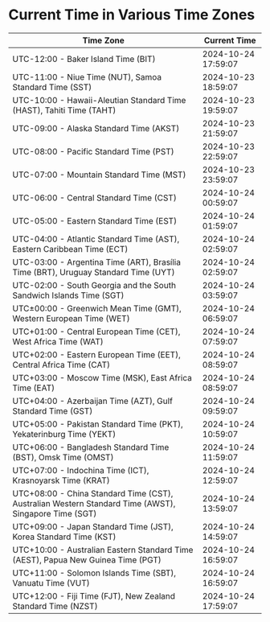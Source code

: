 # Current Time in Various Time Zones

| Time Zone | Current Time |
|-----------|--------------|
| UTC-12:00 - Baker Island Time (BIT) | 2024-10-24 17:59:07 |
| UTC-11:00 - Niue Time (NUT), Samoa Standard Time (SST) | 2024-10-23 18:59:07 |
| UTC-10:00 - Hawaii-Aleutian Standard Time (HAST), Tahiti Time (TAHT) | 2024-10-23 19:59:07 |
| UTC-09:00 - Alaska Standard Time (AKST) | 2024-10-23 21:59:07 |
| UTC-08:00 - Pacific Standard Time (PST) | 2024-10-23 22:59:07 |
| UTC-07:00 - Mountain Standard Time (MST) | 2024-10-23 23:59:07 |
| UTC-06:00 - Central Standard Time (CST) | 2024-10-24 00:59:07 |
| UTC-05:00 - Eastern Standard Time (EST) | 2024-10-24 01:59:07 |
| UTC-04:00 - Atlantic Standard Time (AST), Eastern Caribbean Time (ECT) | 2024-10-24 02:59:07 |
| UTC-03:00 - Argentina Time (ART), Brasília Time (BRT), Uruguay Standard Time (UYT) | 2024-10-24 02:59:07 |
| UTC-02:00 - South Georgia and the South Sandwich Islands Time (SGT) | 2024-10-24 03:59:07 |
| UTC±00:00 - Greenwich Mean Time (GMT), Western European Time (WET) | 2024-10-24 06:59:07 |
| UTC+01:00 - Central European Time (CET), West Africa Time (WAT) | 2024-10-24 07:59:07 |
| UTC+02:00 - Eastern European Time (EET), Central Africa Time (CAT) | 2024-10-24 08:59:07 |
| UTC+03:00 - Moscow Time (MSK), East Africa Time (EAT) | 2024-10-24 08:59:07 |
| UTC+04:00 - Azerbaijan Time (AZT), Gulf Standard Time (GST) | 2024-10-24 09:59:07 |
| UTC+05:00 - Pakistan Standard Time (PKT), Yekaterinburg Time (YEKT) | 2024-10-24 10:59:07 |
| UTC+06:00 - Bangladesh Standard Time (BST), Omsk Time (OMST) | 2024-10-24 11:59:07 |
| UTC+07:00 - Indochina Time (ICT), Krasnoyarsk Time (KRAT) | 2024-10-24 12:59:07 |
| UTC+08:00 - China Standard Time (CST), Australian Western Standard Time (AWST), Singapore Time (SGT) | 2024-10-24 13:59:07 |
| UTC+09:00 - Japan Standard Time (JST), Korea Standard Time (KST) | 2024-10-24 14:59:07 |
| UTC+10:00 - Australian Eastern Standard Time (AEST), Papua New Guinea Time (PGT) | 2024-10-24 16:59:07 |
| UTC+11:00 - Solomon Islands Time (SBT), Vanuatu Time (VUT) | 2024-10-24 16:59:07 |
| UTC+12:00 - Fiji Time (FJT), New Zealand Standard Time (NZST) | 2024-10-24 17:59:07 |
